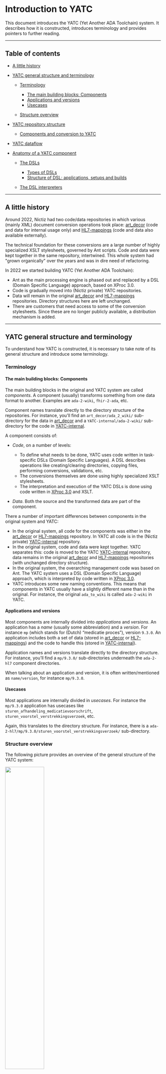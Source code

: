 # Introduction to YATC

This document introduces the YATC (Yet Another ADA Toolchain) system. It describes how it is constructed, introduces terminology and provides  pointers to further reading.

-----

## Table of contents

* [A little history](#section-anchor-1)
* [YATC general structure and terminology](#section-anchor-2)
  * [Terminology](#section-anchor-2-1)
    * [The main building blocks: Components](#section-anchor-2-1-1)
    * [Applications and versions](#section-anchor-2-1-2)
    * [Usecases](#section-anchor-2-1-3)

  * [Structure overview](#section-anchor-2-2)

* [YATC repository structure](#section-anchor-3)
  * [Components and conversion to YATC](#section-anchor-3-1)

* [YATC dataflow](#section-anchor-4)
* [Anatomy of a YATC component](#section-anchor-5)
  * [The DSLs](#section-anchor-5-1)
    * [Types of DSLs](#section-anchor-5-1-1)
    * [Structure of DSL: applications, setups and builds](#section-anchor-5-1-2)

  * [The DSL interpreters](#section-anchor-5-2)


-----

## <a name="section-anchor-1"/>A little history

Around 2022, Nictiz had two code/data repositories in which various (mainly XML) document conversion operations took place: [art_decor](https://github.com/Nictiz/art_decor) (code and data for internal usage only) and [HL7-mappings](https://github.com/Nictiz/HL7-mappings) (code and data also available externally).

The technical foundation for these conversions are a large number of highly specialized XSLT stylesheets, governed by Ant scripts. Code and data were kept together in the same repository, intertwined. This whole system had "grown organically" over the years and was in dire need of refactoring.

In 2022 we started building YATC (Yet Another ADA Toolchain):

* Ant as the main processing engine is phased out and replaced by a DSL (Domain Specific Language) approach, based on XProc 3.0.
* Code is gradually moved into (Nictiz private) YATC repositories.
* Data will remain in the original [art_decor](https://github.com/Nictiz/art_decor) and [HL7-mappings](https://github.com/Nictiz/HL7-mappings) repositories. Directory structures here are left unchanged.
* There are customers that need access to some of the conversion stylesheets. Since these are no longer publicly available, a distribution mechanism is added.

-----

## <a name="section-anchor-2"/>YATC general structure and terminology

To understand how YATC is constructed, it is necessary to take note of its general structure and introduce some terminology.

### <a name="section-anchor-2-1"/>Terminology

#### <a name="section-anchor-2-1-1"/><a name="components"/>The main building blocks: Components

The main building blocks in the original and YATC system are called *components*. A component (usually) transforms something from one data format to another. Examples are `ada-2-wiki`, `fhir-2-ada`, etc.

Component names translate directly to the directory structure of the repositories. For instance, you’ll find an `art_decor/ada_2_wiki/` sub-directory for the data in [art_decor](https://github.com/Nictiz/art_decor) and a `YATC-internal/ada-2-wiki/` sub-directory for the code in [YATC-internal](https://github.com/Nictiz/YATC-internal).

A component consists of:

* *Code*, on a number of levels:
  * To define what needs to be done, YATC uses code written in task-specific DSLs (Domain Specific Languages). A DSL describes operations like creating/clearing directories, copying files, performing conversions, validations, etc.
  * The conversions themselves are done using highly specialized XSLT stylesheets.
  * The interpretation and execution of the YATC DSLs is done using code written in [XProc 3.0](https://xproc.org/) and XSLT.

* *Data*. Both the source and the transformed data are part of the component.

There a number of important differences between components in the original system and YATC:

* In the original system, all code for the components was either in the [art_decor](https://github.com/Nictiz/art_decor) or [HL7-mappings](https://github.com/Nictiz/HL7-mappings) repository. In YATC all code is in the (Nictiz private) [YATC-internal](https://github.com/Nictiz/YATC-internal) repository.
* In the original system, code and data were kept together. YATC separates this: code is moved to the YATC [YATC-internal](https://github.com/Nictiz/YATC-internal) repository, data remains in the original [art_decor](https://github.com/Nictiz/art_decor) and [HL7-mappings](https://github.com/Nictiz/HL7-mappings) repositories (with unchanged directory structure).
* In the original system, the overarching management code was based on Ant. The YATC system uses a DSL (Domain Specific Language) approach, which is interpreted by code written in [XProc 3.0](https://xproc.org/).
* YATC introduces some new naming conventions. This means that components in YATC usually have a slightly different name than in the original. For instance, the original `ada_to_wiki` is called `ada-2-wiki` in YATC.

#### <a name="section-anchor-2-1-2"/>Applications and versions

Most components are internally divided into *applications* and *versions*. An application has a *name* (usually some abbreviation) and a *version*. For instance `mp` (which stands for (Dutch) “medicatie proces”), version `9.3.0`. An application includes both a set of data (stored in [art_decor](https://github.com/Nictiz/art_decor) or [HL7-mappings](https://github.com/Nictiz/HL7-mappings)) and the code to handle this (stored in [YATC-internal](https://github.com/Nictiz/YATC-internal)). 

Application names and versions translate directly to the directory structure. For instance,  you’ll find a `mp/9.3.0/` sub-directories underneath the `ada-2-hl7` component directories.

When talking about an application and version, it is often written/mentioned as `name/version`, for instance `mp/9.3.0`.

#### <a name="section-anchor-2-1-3"/>Usecases

Most applications are internally divided in *usecases*. For instance the `mp/9.3.0` application has usecases like `sturen_afhandeling_medicatievoorschrift`, `sturen_voorstel_verstrekkingsverzoek`, etc. 

Again, this translates to the directory structure. For instance, there is a `ada-2-hl7/mp/9.3.0/sturen_voorstel_verstrekkingsverzoek/` sub-directory.

### <a name="section-anchor-2-2"/>Structure overview

The following picture provides an overview of the general structure of the YATC system:

<image src="figures/structure-overview.png" width="50%"/>

-----

## <a name="section-anchor-3"/><a name="yatc-repository-structure"/>YATC repository structure

In working with the YATC system, you need access to the following repositories:

| Repository | Description | 
| ----- | ----- | 
| [YATC-tools](https://github.com/Nictiz/YATC-tools) | Contains all the (open source) tools needed for running the YATC system. | 
| [YATC-shared](https://github.com/Nictiz/YATC-shared) | Contains all the shared, generic, code for the YATC system. | 
| [YATC-internal](https://github.com/Nictiz/YATC-internal) | Contains all the YATC [components](#components). | 
| [YATC-public](https://github.com/Nictiz/YATC-public) | Used for distributing data to customers. | 
| [art_decor](https://github.com/Nictiz/art_decor) | Contains the (Nictiz private) data. | 
| [HL7-mappings](https://github.com/Nictiz/HL7-mappings) | Contains all the public data. | 

For more information on how to use these repositories, see the [installation-notes](installation-notes.md).

### <a name="section-anchor-3-1"/>Components and conversion to YATC

Not all components are currently (spring 2024) converted to YATC. The state of this is as follows:

| Original repository | Original component | YATC equivalent | Status/Remarks | 
| ----- | ----- | ----- | ----- | 
| `art_decor` | `ada_2_ada` | - | Not (yet) converted. | 
| `art_decor` | `ada_2_community` | - | Not (yet) converted. | 
| `art_decor` | `ada_2_test-xslt` | - | Not (yet) converted. | 
| `art_decor` | `ada_2_wiki` | `ada-2-wiki` | Done. | 
| `art_decor` | `adarefs2ada` | `get-production-ada-instances` | Done. Merged with the `production_ada_instances` component. | 
| `art_decor` | `production_ada_instances` | `get-production-ada-instances` | Done. Merged with the `adarefs2ada` component. | 
| `art_decor` | `projects` | - | Not (yet) converted. | 
| `HL7-mappings` | `ada_2_ada` | - | Not (yet) converted. | 
| `HL7-mappings` | `ada_2_fhir` | `ada-2-fhir` | Done. | 
| `HL7-mappings` | `ada_2_fhir_r4` | - | Not (yet) converted. | 
| `HL7-mappings` | `ada_2_hl7` | `ada-2-hl7` | Done. | 
| `HL7-mappings` | `fhir-narrativegenerator` | - | Not (yet) converted. | 
| `HL7-mappings` | `fhir_2_ada` | `fhir-2-ada` | Done. | 
| `HL7-mappings` | `fhir_2_ada_r4` | - | Not (yet) converted. | 
| `HL7-mappings` | `hl7_2_ada` | - | Not (yet) converted. | 
| `HL7-mappings` | `hl7_2_fhir` | `hl7-2-fhir` | Done. | 
| `HL7-mappings` | `hl7_2_hl7` | - | Not (yet) converted. | 

-----

## <a name="section-anchor-4"/>YATC dataflow

Most YATC components use the same dataflow. The first part of this is as follows:

<image src="figures/dataflow1.png" width="50%"/>

* YATC component `YATC-internal/get-production-ada-instances` reads data from the `ART-DECOR` database (using REST calls).
* The results are stored in the [art_decor](https://github.com/Nictiz/art_decor) repository, sub-directory `production-ada-instances/`.
* Sometimes the results need to be post-processed. The results of this are stored in the sub-directory `adarefs2ada/`.

When you run one of the other components, it takes its input from what was produced here:

<image src="figures/dataflow2.png" width="50%"/>

Usually a component “fills” a component/application specific sub-directory in `HL7-mappings`:

* *Setup* phase:
  * XML Schemas and sometimes other information is copied from the appropriate sub-directory of [art_decor](https://github.com/Nictiz/art_decor).
  * Data is copied from either `art_decor/production-ada-instances/` or `art_decor/adarefs2ada/`.

* *Build* phase
  * From there the builds/conversions are done using XSLT stylesheets. The results are also stored in [HL7-mappings](https://github.com/Nictiz/HL7-mappings).


-----

## <a name="section-anchor-5"/><a name="yatc-component-anatomy"/>Anatomy of a YATC component

YATC components use the DSL (Domain Specific Language) concept. A DSL is a mini (programming) language, specifically targeted to a very specific goal. This enables you to hide a lot of complexity in handling data and transformations and move this to generic code where it has to be written (and maintained) only once.

For YATC this means that the actions involved in handling a component/application/usecase are described in a DSL. The maintainer of this can focus on the “what” and leave the “how” to the DSL interpreter. Things like sub-directory name constructions, the right way to call stylesheets, where to copy data from, etc. are hidden.

Using the DSL approach, there are two levels of code to deal with:

* [The DSL itself](#dsls), the code that describes the actions.
* [The DSL interpreter](#dsls-interpreters), the code that interprets what is written in the DSL and turns this in to action.

### <a name="section-anchor-5-1"/><a name="dsls"/>The DSLs

Before you read on, maybe it’s a good idea to look at some examples of these DSLs. For this, move to the `data/` sub-directory of a component and look at the file called `{component-name}-data.xml`, for instance `YATC-internal/ada-2-fhir/data/ada-2-fhir-data.xml`. Often this uses include files, which you’ll find in the `data/include/` sub-directory.

#### <a name="section-anchor-5-1-1"/><a name="dsl-types"/>Types of DSLs

As far as the YATC DSLs are concerned, there has been evolution. At the start of developing the YATC system (beginning 2023), the assumption was that every component would need its own DSL. Of course, some constructions in the DSLs could be shared/re-used, but all would be (slightly) different.

This turned out not to be entirely true: the actions for most components could be handled by a single DSL. And that is a good thing: a re-used DSL means maintainers don’t have to switch between language variants when working on different components. It also means a single code-base and a single set of documentation. This generic YATC DSL is coined the “General Engine DSL” (the General Engine is the name of the DSL interpreter code for this, see [below](#dsl-interpreters)). It is expected that the General Engine DSL can be used in most of the components still to convert to YATC.
            

The state of things with respect to YATC DSLs/components is now (spring 2024) as follows:

| YATC component | DSL | 
| ----- | ----- | 
| `ada-2-fhir` | General Engine DSL | 
| `ada-2-hl7` | General Engine DSL | 
| `ada-2-wiki` | Component specific DSL | 
| `distribute` | Component specific DSL | 
| `fhir-2-ada` | General Engine DSL | 
| `get-production-ada-instances` | Component specific DSL | 
| `hl7-2-fhir` | General Engine DSL | 

#### <a name="section-anchor-5-1-2"/>Structure of DSL: applications, setups and builds

Within the DSL sources, for instance `YATC-internal/ada-2-fhir/data/ada-2-fhir-data.xml`, the same structures appear over and over:

* Every application within a component has its own `<application>` element.
* The first things that usually happens there is setting up the environment, in `<setup>` elements. This means that for a certain usecase all relevant files are copied:
  * Schemas are copied from `art_decor/projects`
  * Data (usually ADA documents) is copied from the data gathered by the `get-production-ada-instances` component.

* After that, the actual builds take place. This is done mainly using `<build>` elements that trigger XSLT transformations over collections of documents gathered during the setup.

### <a name="section-anchor-5-2"/><a name="dsl-interpreters"/>The DSL interpreters

Interpretation of the YATC DSLs is done using code written in XProc 3.0. The situation is different for components that use a specific DSL and components that use the General Engine DSL:

* The code for component specific DSLs is in the component itself. For instance, `YATC-internal/ada-2-wiki` contains XProc pipelines that interpret the DSL in the `YATC-internal/ada-2-wiki/xpl/` sub-directory. Of course, heavy use is made of the facilities and code that `YATC-shared` offers, but the main DSL interpretation is done in the component itself.
* The code for interpreting the General Engine DSL is in `YATC-shared/general-engine`. It has separate [documentation](general-engine.md). 

 

All DSL interpreters follow roughly the same pattern:

* The command line (that started the YATC command) is interpreted.
* The DSL document is read, all includes are resolved, and the result is validated (usually against both an XML Schema and Schematron-schema).
* Based on what was on the command line, the DSL document is pruned, so only the relevant applications are left.
* The DSL document is enhanced with additional information. For instance, all relative directory names are turned into absolute ones. Directories that are implicit in the DSL (so you don’t have to worry about them) are added.
* The setups are executed first, so all data is in place before we start to build.
* All the builds are performed.

